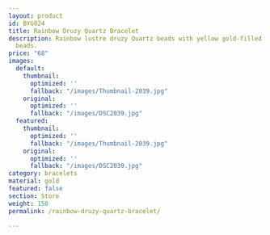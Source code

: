 ```yaml
---
layout: product
id: BYG024
title: Rainbow Druzy Quartz Bracelet
description: Rainbow lustre druzy Quartz beads with yellow gold-filled curved tube
  beads.
price: "68"
images:
  default:
    thumbnail:
      optimized: ''
      fallback: "/images/Thumbnail-2039.jpg"
    original:
      optimized: ''
      fallback: "/images/DSC2039.jpg"
  featured:
    thumbnail:
      optimized: ''
      fallback: "/images/Thumbnail-2039.jpg"
    original:
      optimized: ''
      fallback: "/images/DSC2039.jpg"
category: bracelets
material: gold
featured: false
section: Store
weight: 150
permalink: /rainbow-druzy-quartz-bracelet/

---
```

